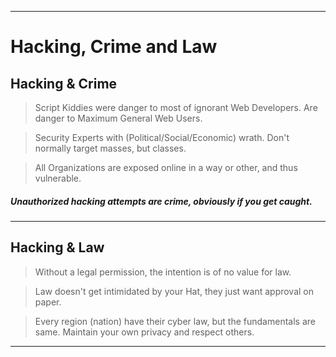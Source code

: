 ***

# Hacking, Crime and Law 

## Hacking & Crime

> Script Kiddies were danger to most of ignorant Web Developers.
> Are danger to Maximum General Web Users.

> Security Experts with (Political/Social/Economic) wrath.
> Don't normally target masses, but classes.

> All Organizations are exposed online in a way or other, and thus vulnerable.

##### Unauthorized hacking attempts are crime, obviously if you get caught.

***

## Hacking & Law

> Without a legal permission, the intention is of no value for law.

> Law doesn't get intimidated by your Hat, they just want approval on paper.

> Every region (nation) have their cyber law, but the fundamentals are same.  Maintain your own privacy and respect others.

***
